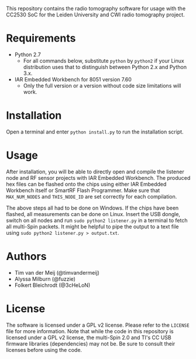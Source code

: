 This repository contains the radio tomography software for usage with the CC2530 SoC for the Leiden University and CWI radio tomography project.

Requirements
============

* Python 2.7
  * For all commands below, substitute `python` by `python2` if your Linux distribution uses that to distinguish between Python 2.x and Python 3.x. 
* IAR Embedded Workbench for 8051 version 7.60
  * Only the full version or a version without code size limitations will work.

Installation
============

Open a terminal and enter `python install.py` to run the installation script.

Usage
=====

After installation, you will be able to directly open and compile the listener node and RF sensor projects with IAR Embedded Workbench. The produced hex files can be flashed onto the chips using either IAR Embedded Workbench itself or SmartRF Flash Programmer. Make sure that `MAX_NUM_NODES` and `THIS_NODE_ID` are set correctly for each compilation.

The above steps all had to be done on Windows. If the chips have been flashed, all measurements can be done on Linux. Insert the USB dongle, switch on all nodes and run `sudo python2 listener.py` in a terminal to fetch all multi-Spin packets. It might be helpful to pipe the output to a text file using `sudo python2 listener.py > output.txt`.

Authors
=======

* Tim van der Meij (@timvandermeij)
* Alyssa Milburn (@fuzzie)
* Folkert Bleichrodt (@3cHeLoN)

License
=======

The software is licensed under a GPL v2 license. Please refer to the `LICENSE` file for more information. Note that while the code in this repository is licensed under a GPL v2 license, the multi-Spin 2.0 and TI's CC USB firmware libraries (dependencies) may not be. Be sure to consult their licenses before using the code.
